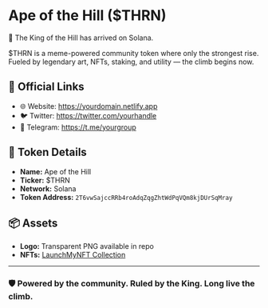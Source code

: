# Ape of the Hill ($THRN)

👑 The King of the Hill has arrived on Solana.

$THRN is a meme-powered community token where only the strongest rise. Fueled by legendary art, NFTs, staking, and utility — the climb begins now.

## 🔗 Official Links
- 🌐 Website: https://yourdomain.netlify.app
- 🐦 Twitter: https://twitter.com/yourhandle
- 💬 Telegram: https://t.me/yourgroup

## 🧾 Token Details
- **Name:** Ape of the Hill
- **Ticker:** $THRN
- **Network:** Solana
- **Token Address:** `2T6vwSajccRRb4roAdqZqgZhtWdPqVQm8kjDUrSqMray`

## 📦 Assets
- **Logo:** Transparent PNG available in repo
- **NFTs:** [LaunchMyNFT Collection](https://launchmynft.io/sol/16583)

---

### 🛡️ Powered by the community. Ruled by the King. Long live the climb.
